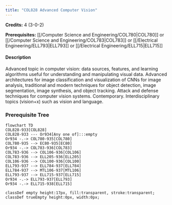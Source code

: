 ```yaml
---
title: "COL828 Advanced Computer Vision"
---
```

**Credits:** 4 (3-0-2)

**Prerequisites:** [[/Computer Science and Engineering/COL780|COL780]] or [[/Computer Science and Engineering/COL783|COL783]] or [[/Electrical Engineering/ELL793|ELL793]] or [[/Electrical Engineering/ELL715|ELL715]]

#### Description
Advanced topic in computer vision: data sources, features, and learning algorithms useful for understanding and manipulating visual data. Advanced architectures for image classification and visualization of CNNs for image analysis, traditional and modern techniques for object detection, image segmentation, image synthesis, and object tracking. Attack and defense techniques for computer vision systems. Contemporary. Interdisciplinary topics (vision+x) such as vision and language.

### Prerequisite Tree

```mermaid
flowchart TD
COL828-933[COL828]
COL828-933 --- Or934[Any one of]:::empty
Or934 -.-> COL780-935[COL780]
COL780-935 --> EC80-935[EC80]
Or934 -.-> COL783-936[COL783]
COL783-936 --> COL106-936[COL106]
COL783-936 --> ELL205-936[ELL205]
COL106-936 --> COL100-936[COL100]
ELL793-937 --> ELL784-937[ELL784]
ELL784-937 --> MTL106-937[MTL106]
ELL793-937 --> ELL715-937[ELL715]
Or934 -.-> ELL793-937[ELL793]
Or934 -.-> ELL715-938[ELL715]

classDef empty height:17px, fill:transparent, stroke:transparent;
classDef trueEmpty height:0px, width:0px;
```